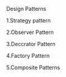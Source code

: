 Design Patterns


1.Strategy pattern

2.Observer Pattern

3.Deccrator Pattern

4.Factory Pattern

5.Composite Patterns


